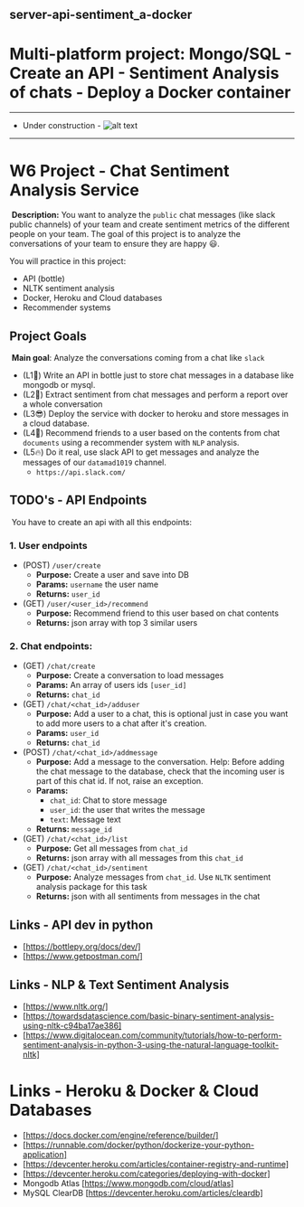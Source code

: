 ## server-api-sentiment_a-docker
# Multi-platform project: Mongo/SQL - Create an API - Sentiment Analysis of chats - Deploy a Docker container 
------------
- Under construction - 
![alt text](http://community.netapp.com/legacyfs/online/18311_You-shall-not-pass.jpeg "Logo Title Text 1")
-----------------

# W6 Project - Chat Sentiment Analysis Service
​
**Description:** You want to analyze the `public` chat messages (like slack public channels) of your team and create sentiment metrics
of the different people on your team. The goal of this project is to analyze the conversations of your team
to ensure they are happy 😃.
 
You will practice in this project:
- API (bottle)
- NLTK sentiment analysis
- Docker, Heroku and Cloud databases
- Recommender systems
​
## Project Goals
​
**Main goal**: Analyze the conversations coming from a chat like `slack`
​
- (L1🧐) Write an API in bottle just to store chat messages in a database like mongodb or mysql.
- (L2🥳) Extract sentiment from chat messages and perform a report over a whole conversation
- (L3😎) Deploy the service with docker to heroku and store messages in a cloud database.
- (L4🤭) Recommend friends to a user based on the contents from chat `documents` using a recommender system with `NLP` analysis.
- (L5🔥) Do it real, use slack API to get messages and analyze the messages of our `datamad1019` channel.
  - `https://api.slack.com/`
​
## TODO's - API Endpoints
​
You have to create an api with all this endpoints:
​
### 1. User endpoints
- (POST) `/user/create` 
  - **Purpose:** Create a user and save into DB
  - **Params:** `username` the user name
  - **Returns:** `user_id`
- (GET) `/user/<user_id>/recommend`  
  - **Purpose:** Recommend friend to this user based on chat contents
  - **Returns:** json array with top 3 similar users
​
### 2. Chat endpoints:
- (GET) `/chat/create` 
  - **Purpose:** Create a conversation to load messages
  - **Params:** An array of users ids `[user_id]`
  - **Returns:** `chat_id`
- (GET) `/chat/<chat_id>/adduser` 
  - **Purpose:** Add a user to a chat, this is optional just in case you want to add more users to a chat after it's creation.
  - **Params:** `user_id`
  - **Returns:** `chat_id`
- (POST) `/chat/<chat_id>/addmessage` 
  - **Purpose:** Add a message to the conversation. Help: Before adding the chat message to the database, check that the incoming user is part of this chat id. If not, raise an exception.
  - **Params:**
    - `chat_id`: Chat to store message
    - `user_id`: the user that writes the message
    - `text`: Message text
  - **Returns:** `message_id`
- (GET) `/chat/<chat_id>/list` 
  - **Purpose:** Get all messages from `chat_id`
  - **Returns:** json array with all messages from this `chat_id`
- (GET) `/chat/<chat_id>/sentiment` 
  - **Purpose:** Analyze messages from `chat_id`. Use `NLTK` sentiment analysis package for this task
  - **Returns:** json with all sentiments from messages in the chat
​
​
## Links - API dev in python
- [https://bottlepy.org/docs/dev/]
- [https://www.getpostman.com/]
​
## Links - NLP & Text Sentiment Analysis
- [https://www.nltk.org/]
- [https://towardsdatascience.com/basic-binary-sentiment-analysis-using-nltk-c94ba17ae386]
- [https://www.digitalocean.com/community/tutorials/how-to-perform-sentiment-analysis-in-python-3-using-the-natural-language-toolkit-nltk]
​
# Links - Heroku & Docker & Cloud Databases
- [https://docs.docker.com/engine/reference/builder/]
- [https://runnable.com/docker/python/dockerize-your-python-application]
- [https://devcenter.heroku.com/articles/container-registry-and-runtime]
- [https://devcenter.heroku.com/categories/deploying-with-docker]
- Mongodb Atlas [https://www.mongodb.com/cloud/atlas]
- MySQL ClearDB [https://devcenter.heroku.com/articles/cleardb]